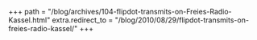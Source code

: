 +++
path = "/blog/archives/104-flipdot-transmits-on-Freies-Radio-Kassel.html"
extra.redirect_to = "/blog/2010/08/29/flipdot-transmits-on-freies-radio-kassel/"
+++

